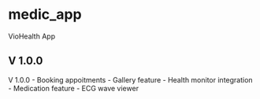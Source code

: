 # medic_app

VioHealth App

## V 1.0.0

V 1.0.0
    - Booking appoitments
    - Gallery feature
    - Health monitor integration
    - Medication feature
    - ECG wave viewer